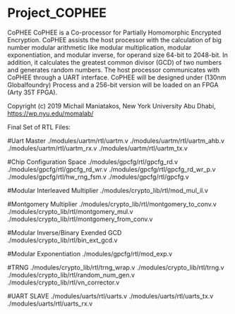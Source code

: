 # Project_COPHEE
CoPHEE
CoPHEE is a Co-processor for Partially Homomorphic Encrypted Encryption. CoPHEE assists the host processor with the calculation of big number modular arithmetic like modular multiplication, modular exponentiation, and modular inverse, for operand size 64-bit to 2048-bit. In addition, it calculates the greatest common divisor (GCD) of two numbers and generates random numbers. The host processor communicates with CoPHEE through a UART interface. CoPHEE will be designed under  (130nm Globalfoundry) Process and a 256-bit version will be loaded on an FPGA (Arty 35T FPGA).

Copyright (c) 2019 Michail Maniatakos, New York University Abu Dhabi, https://wp.nyu.edu/momalab/

Final Set of RTL Files:

#Uart Master ./modules/uartm/rtl/uartm.v ./modules/uartm/rtl/uartm_ahb.v ./modules/uartm/rtl/uartm_rx.v ./modules/uartm/rtl/uartm_tx.v

#Chip Configuration Space ./modules/gpcfg/rtl/gpcfg_rd.v ./modules/gpcfg/rtl/gpcfg_rd_wr.v ./modules/gpcfg/rtl/gpcfg_rd_wr_p.v ./modules/gpcfg/rtl/hw_rng_fsm.v ./modules/gpcfg/rtl/gpcfg.v

#Modular Interleaved Multiplier ./modules/crypto_lib/rtl/mod_mul_il.v

#Montgomery Multiplier ./modules/crypto_lib/rtl/montgomery_to_conv.v ./modules/crypto_lib/rtl/montgomery_mul.v ./modules/crypto_lib/rtl/montgomery_from_conv.v

#Modular Inverse/Binary Exended GCD ./modules/crypto_lib/rtl/bin_ext_gcd.v

#Modular Exponentiation ./modules/gpcfg/rtl/mod_exp.v

#TRNG ./modules/crypto_lib/rtl/trng_wrap.v ./modules/crypto_lib/rtl/trng.v ./modules/crypto_lib/rtl/random_num_gen.v ./modules/crypto_lib/rtl/vn_corrector.v

#UART SLAVE ./modules/uarts/rtl/uarts.v ./modules/uarts/rtl/uarts_tx.v ./modules/uarts/rtl/uarts_rx.v

